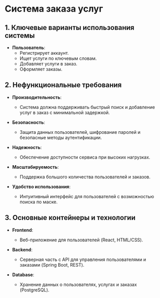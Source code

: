 # Система заказа услуг

## 1. Ключевые варианты использования системы
- **Пользователь**:
  - Регистрирует аккаунт.
  - Ищет услуги по ключевым словам.
  - Добавляет услуги в заказ.
  - Оформляет заказы.

## 2. Нефункциональные требования
- **Производительность**: 
  - Система должна поддерживать быстрый поиск и добавление услуг в заказ с минимальной задержкой.
  
- **Безопасность**: 
  - Защита данных пользователей, шифрование паролей и безопасные методы аутентификации.
  
- **Надежность**: 
  - Обеспечение доступности сервиса при высоких нагрузках.
  
- **Масштабируемость**: 
  - Поддержка большого количества пользователей и заказов.
  
- **Удобство использования**: 
  - Интуитивный интерфейс для пользователей с возможностью поиска по маске.

## 3. Основные контейнеры и технологии
- **Frontend**: 
  - Веб-приложение для пользователей (React, HTML/CSS).
  
- **Backend**: 
  - Серверная часть с API для управления пользователями и заказами (Spring Boot, REST).
  
- **Database**: 
  - Хранение данных о пользователях, услугах и заказах (PostgreSQL).
